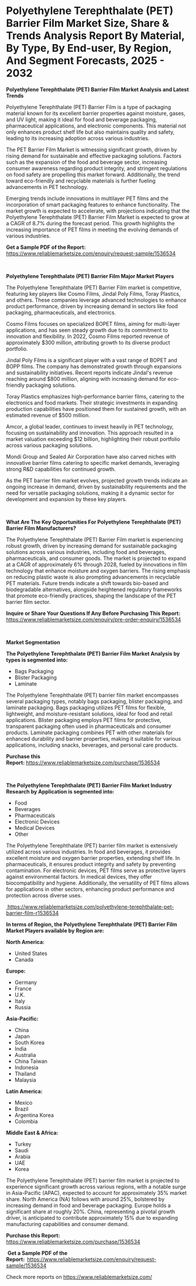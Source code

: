 <p><h1>Polyethylene Terephthalate (PET) Barrier Film Market Size, Share & Trends Analysis Report By Material, By Type, By End-user, By Region, And Segment Forecasts, 2025 - 2032</h1></p><p><strong>Polyethylene Terephthalate (PET) Barrier Film Market Analysis and Latest Trends</strong></p>
<p><p>Polyethylene Terephthalate (PET) Barrier Film is a type of packaging material known for its excellent barrier properties against moisture, gases, and UV light, making it ideal for food and beverage packaging, pharmaceutical applications, and electronic components. This material not only enhances product shelf life but also maintains quality and safety, leading to its increasing adoption across various industries.</p><p>The PET Barrier Film Market is witnessing significant growth, driven by rising demand for sustainable and effective packaging solutions. Factors such as the expansion of the food and beverage sector, increasing consumer awareness regarding product integrity, and stringent regulations on food safety are propelling this market forward. Additionally, the trend toward eco-friendly and recyclable materials is further fueling advancements in PET technology.</p><p>Emerging trends include innovations in multilayer PET films and the incorporation of smart packaging features to enhance functionality. The market growth is expected to accelerate, with projections indicating that the Polyethylene Terephthalate (PET) Barrier Film Market is expected to grow at a CAGR of 8.7% during the forecast period. This growth highlights the increasing importance of PET films in meeting the evolving demands of various industries.</p></p>
<p><strong>Get a Sample PDF of the Report:&nbsp;</strong> <a href="https://www.reliablemarketsize.com/enquiry/request-sample/1536534?utm_campaign=3198&utm_medium=2&utm_source=Github&utm_content=ia&utm_term=03042025&utm_id=polyethylene-terephthalate-pet-barrier-film">https://www.reliablemarketsize.com/enquiry/request-sample/1536534</a></p>
<p>&nbsp;</p>
<p><strong>Polyethylene Terephthalate (PET) Barrier Film Major Market Players</strong></p>
<p><p>The Polyethylene Terephthalate (PET) Barrier Film market is competitive, featuring key players like Cosmo Films, Jindal Poly Films, Toray Plastics, and others. These companies leverage advanced technologies to enhance product performance, driven by increasing demand in sectors like food packaging, pharmaceuticals, and electronics. </p><p>Cosmo Films focuses on specialized BOPET films, aiming for multi-layer applications, and has seen steady growth due to its commitment to innovation and flexibility. In 2022, Cosmo Films reported revenue of approximately $300 million, attributing growth to its diverse product portfolio.</p><p>Jindal Poly Films is a significant player with a vast range of BOPET and BOPP films. The company has demonstrated growth through expansions and sustainability initiatives. Recent reports indicate Jindal's revenue reaching around $800 million, aligning with increasing demand for eco-friendly packaging solutions.</p><p>Toray Plastics emphasizes high-performance barrier films, catering to the electronics and food markets. Their strategic investments in expanding production capabilities have positioned them for sustained growth, with an estimated revenue of $500 million.</p><p>Amcor, a global leader, continues to invest heavily in PET technology, focusing on sustainability and innovation. This approach resulted in a market valuation exceeding $12 billion, highlighting their robust portfolio across various packaging solutions.</p><p>Mondi Group and Sealed Air Corporation have also carved niches with innovative barrier films catering to specific market demands, leveraging strong R&D capabilities for continued growth. </p><p>As the PET barrier film market evolves, projected growth trends indicate an ongoing increase in demand, driven by sustainability requirements and the need for versatile packaging solutions, making it a dynamic sector for development and expansion by these key players.</p></p>
<p>&nbsp;</p>
<p><strong>What Are The Key Opportunities For Polyethylene Terephthalate (PET) Barrier Film Manufacturers?</strong></p>
<p><p>The Polyethylene Terephthalate (PET) Barrier Film market is experiencing robust growth, driven by increasing demand for sustainable packaging solutions across various industries, including food and beverages, pharmaceuticals, and consumer goods. The market is projected to expand at a CAGR of approximately 6% through 2028, fueled by innovations in film technology that enhance moisture and oxygen barriers. The rising emphasis on reducing plastic waste is also prompting advancements in recyclable PET materials. Future trends indicate a shift towards bio-based and biodegradable alternatives, alongside heightened regulatory frameworks that promote eco-friendly practices, shaping the landscape of the PET barrier film sector.</p></p>
<p><strong>Inquire or Share Your Questions If Any Before Purchasing This Report:</strong> <a href="https://www.reliablemarketsize.com/enquiry/pre-order-enquiry/1536534?utm_campaign=3198&utm_medium=2&utm_source=Github&utm_content=ia&utm_term=03042025&utm_id=polyethylene-terephthalate-pet-barrier-film">https://www.reliablemarketsize.com/enquiry/pre-order-enquiry/1536534</a></p>
<p>&nbsp;</p>
<p><strong>Market Segmentation</strong></p>
<p><strong>The Polyethylene Terephthalate (PET) Barrier Film Market Analysis by types is segmented into:</strong></p>
<p><ul><li>Bags Packaging</li><li>Blister Packaging</li><li>Laminate</li></ul></p>
<p><p>The Polyethylene Terephthalate (PET) barrier film market encompasses several packaging types, notably bags packaging, blister packaging, and laminate packaging. Bags packaging utilizes PET films for flexible, lightweight, and moisture-resistant solutions, ideal for food and retail applications. Blister packaging employs PET films for protective, transparent packaging often used in pharmaceuticals and consumer products. Laminate packaging combines PET with other materials for enhanced durability and barrier properties, making it suitable for various applications, including snacks, beverages, and personal care products.</p></p>
<p><strong>Purchase this Report:&nbsp;</strong><a href="https://www.reliablemarketsize.com/purchase/1536534?utm_campaign=3198&utm_medium=2&utm_source=Github&utm_content=ia&utm_term=03042025&utm_id=polyethylene-terephthalate-pet-barrier-film">https://www.reliablemarketsize.com/purchase/1536534</a></p>
<p>&nbsp;</p>
<p><strong>The Polyethylene Terephthalate (PET) Barrier Film Market Industry Research by Application is segmented into:</strong></p>
<p><ul><li>Food</li><li>Beverages</li><li>Pharmaceuticals</li><li>Electronic Devices</li><li>Medical Devices</li><li>Other</li></ul></p>
<p><p>The Polyethylene Terephthalate (PET) barrier film market is extensively utilized across various industries. In food and beverages, it provides excellent moisture and oxygen barrier properties, extending shelf life. In pharmaceuticals, it ensures product integrity and safety by preventing contamination. For electronic devices, PET films serve as protective layers against environmental factors. In medical devices, they offer biocompatibility and hygiene. Additionally, the versatility of PET films allows for applications in other sectors, enhancing product performance and protection across diverse uses.</p></p>
<p><a href="https://www.reliablemarketsize.com/polyethylene-terephthalate-pet-barrier-film-r1536534?utm_campaign=3198&utm_medium=2&utm_source=Github&utm_content=ia&utm_term=03042025&utm_id=polyethylene-terephthalate-pet-barrier-film">&nbsp;https://www.reliablemarketsize.com/polyethylene-terephthalate-pet-barrier-film-r1536534</a></p>
<p><strong>In terms of Region, the Polyethylene Terephthalate (PET) Barrier Film Market Players available by Region are:</strong></p>
<p>
    <p> <strong> North America: </strong>
        <ul>
            <li>United States</li>
            <li>Canada</li>
        </ul>
        </p> 
    <p> <strong> Europe: </strong>
        <ul>
            <li>Germany</li>
            <li>France</li>
            <li>U.K.</li>
            <li>Italy</li>
            <li>Russia</li>
        </ul>
        </p> 
    <p> <strong> Asia-Pacific: </strong>
        <ul>
            <li>China</li>
            <li>Japan</li>
            <li>South Korea</li>
            <li>India</li>
            <li>Australia</li>
            <li>China Taiwan</li>
            <li>Indonesia</li>
            <li>Thailand</li>
            <li>Malaysia</li>
        </ul>
        </p> 
    <p> <strong> Latin America: </strong>
        <ul>
            <li>Mexico</li>
            <li>Brazil</li>
            <li>Argentina Korea</li>
            <li>Colombia</li>
        </ul>
        </p> 
    <p> <strong> Middle East & Africa: </strong>
        <ul>
            <li>Turkey</li>
            <li>Saudi</li>
            <li>Arabia</li>
            <li>UAE</li>
            <li>Korea</li>
        </ul>
    </p>
    </p>
<p><p>The Polyethylene Terephthalate (PET) barrier film market is projected to experience significant growth across various regions, with a notable surge in Asia-Pacific (APAC), expected to account for approximately 35% market share. North America (NA) follows with around 25%, bolstered by increasing demand in food and beverage packaging. Europe holds a significant share at roughly 20%. China, representing a pivotal growth driver, is anticipated to contribute approximately 15% due to expanding manufacturing capabilities and consumer demand.</p></p>
<p><strong>Purchase this Report: </strong><a href="https://www.reliablemarketsize.com/purchase/1536534?utm_campaign=3198&utm_medium=2&utm_source=Github&utm_content=ia&utm_term=03042025&utm_id=polyethylene-terephthalate-pet-barrier-film">https://www.reliablemarketsize.com/purchase/1536534</a></p>
<p>&nbsp;<strong>Get a Sample PDF of the Report:&nbsp;&nbsp;</strong><a href="https://www.reliablemarketsize.com/enquiry/request-sample/1536534?utm_campaign=3198&utm_medium=2&utm_source=Github&utm_content=ia&utm_term=03042025&utm_id=polyethylene-terephthalate-pet-barrier-film">https://www.reliablemarketsize.com/enquiry/request-sample/1536534</a></p>
<p><strong></strong></p>
<p>Check more reports on <a href="https://www.reliablemarketsize.com/?utm_campaign=3198&utm_medium=2&utm_source=Github&utm_content=ia&utm_term=03042025&utm_id=polyethylene-terephthalate-pet-barrier-film">https://www.reliablemarketsize.com/</a></p>